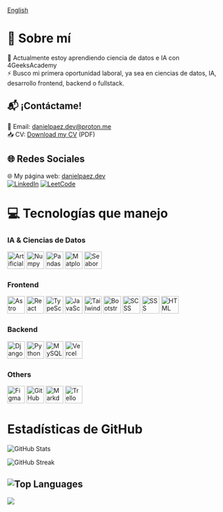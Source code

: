 [English](./README.md)

# 💫 Sobre mí
🌱 Actualmente estoy aprendiendo ciencia de datos e IA con 4GeeksAcademy<br>
⚡ Busco mi primera oportunidad laboral, ya sea en ciencias de datos, IA, desarrollo frontend, backend o fullstack.

## 📬 ¡Contáctame!
📧 Email: [danielpaez.dev@proton.me](mailto:danielpaez.dev@proton.me) <br>
📥 CV: [Download my CV](./Daniel_Andrés_Páez_Rojas_CV.pdf) (PDF)

## 🌐 Redes Sociales
🌐 My página web: [danielpaez.dev](https://www.danielpaez.dev) <br>
[![LinkedIn](https://img.shields.io/badge/LinkedIn-%230077B5.svg?logo=linkedin&logoColor=white)](https://linkedin.com/in/danielpaez-dev)
[![LeetCode](https://img.shields.io/badge/LeetCode-%23FFA116.svg?logo=leetcode&logoColor=white)](https://leetcode.com/u/danielpaez-dev/)

# 💻 Tecnologías que manejo

### **IA & Ciencias de Datos**
<p align="left">
  <img src="https://img.shields.io/badge/Artificial%20Intelligence-FF4500?style=for-the-badge&logo=openai&logoColor=white" height="40" title="Artificial Intelligence"/>
  <img src="https://img.shields.io/badge/Numpy-013243?style=for-the-badge&logo=numpy&logoColor=white" height="40" title="Numpy"/>
  <img src="https://img.shields.io/badge/Pandas-150458?style=for-the-badge&logo=pandas&logoColor=white" height="40" title="Pandas"/>
  <img src="https://img.shields.io/badge/Matplotlib-11557C?style=for-the-badge&logo=matplotlib&logoColor=white" height="40" title="Matplotlib"/>
  <img src="https://img.shields.io/badge/Seaborn-3B7D76?style=for-the-badge&logo=seaborn&logoColor=white" height="40" title="Seaborn"/>
</p>

### **Frontend**
<p align="left">
  <img src="https://cdn.jsdelivr.net/gh/devicons/devicon/icons/astro/astro-original.svg" height="40" title="Astro"/>
  <img src="https://cdn.jsdelivr.net/gh/devicons/devicon/icons/react/react-original.svg" height="40" title="React"/>
  <img src="https://cdn.jsdelivr.net/gh/devicons/devicon/icons/typescript/typescript-original.svg" height="40" title="TypeScript"/>
  <img src="https://cdn.jsdelivr.net/gh/devicons/devicon/icons/javascript/javascript-original.svg" height="40" title="JavaScript"/>
  <img src="https://upload.wikimedia.org/wikipedia/commons/d/d5/Tailwind_CSS_Logo.svg" height="40" title="Tailwind.css"/>
  <img src="https://cdn.jsdelivr.net/gh/devicons/devicon/icons/bootstrap/bootstrap-original.svg" height="40" title="Bootstrap"/>
  <img src="https://cdn.jsdelivr.net/gh/devicons/devicon/icons/sass/sass-original.svg" height="40" title="SCSS"/>
  <img src="https://cdn.jsdelivr.net/gh/devicons/devicon/icons/css3/css3-original.svg" height="40" title="SSS"/>
  <img src="https://cdn.jsdelivr.net/gh/devicons/devicon/icons/html5/html5-original.svg" height="40" title="HTML"/>
</p>

### **Backend**
<p align="left">
  <img src="https://cdn.jsdelivr.net/gh/devicons/devicon/icons/django/django-plain.svg" height="40" title="Django"/>
  <img src="https://cdn.jsdelivr.net/gh/devicons/devicon/icons/python/python-original.svg" height="40" title="Python"/>
  <img src="https://cdn.jsdelivr.net/gh/devicons/devicon/icons/mysql/mysql-original.svg" height="40" title="MySQL"/>
  <img src="https://cdn.jsdelivr.net/gh/devicons/devicon/icons/vercel/vercel-original.svg" height="40" title="Vercel"/>
</p>

### **Others**
<p align="left">
  <img src="https://cdn.jsdelivr.net/gh/devicons/devicon/icons/figma/figma-original.svg" height="40" title="Figma"/>
  <img src="https://cdn.jsdelivr.net/gh/devicons/devicon/icons/github/github-original.svg" height="40" title="GitHub"/>
  <img src="https://cdn.jsdelivr.net/gh/devicons/devicon/icons/markdown/markdown-original.svg" height="40" title="Markdown"/>
  <img src="https://cdn.jsdelivr.net/gh/devicons/devicon/icons/trello/trello-plain.svg" height="40" title="Trello"/>
</p>


# Estadísticas de GitHub

![GitHub Stats](https://github-readme-stats.vercel.app/api?username=danielpaez-dev&theme=dark&hide_border=true&include_all_commits=true&count_private=true)
<br/>

![GitHub Streak](https://github-readme-streak-stats.herokuapp.com/?user=danielpaez-dev&theme=dark&hide_border=true)
<br/>

![Top Languages](https://github-readme-stats.vercel.app/api/top-langs/?username=danielpaez-dev&theme=dark&hide_border=true&include_all_commits=true&count_private=true&layout=compact)
---
[![](https://visitcount.itsvg.in/api?id=danielpaez-dev&icon=6&color=12)](https://visitcount.itsvg.in)

<!-- Proudly created with GPRM ( https://gprm.itsvg.in ) -->
